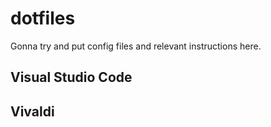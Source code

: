 # dotfiles
Gonna try and put config files and relevant instructions here.

## Visual Studio Code

## Vivaldi
